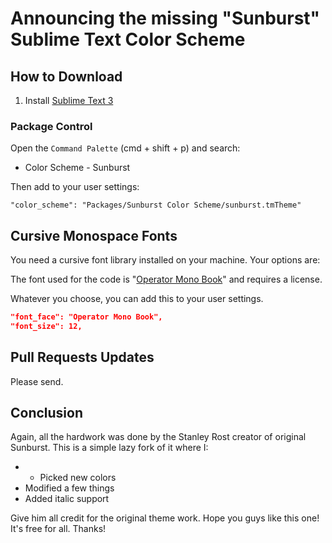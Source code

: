 # Announcing the missing "Sunburst" Sublime Text Color Scheme

## How to Download

1. Install [Sublime Text 3](https://www.sublimetext.com/)

### Package Control

Open the `Command Palette` (cmd + shift + p) and search:

* Color Scheme - Sunburst


Then add to your user settings:

```
"color_scheme": "Packages/Sunburst Color Scheme/sunburst.tmTheme"
```

## Cursive Monospace Fonts

You need a cursive font library installed on your machine. Your options are:

The font used for the code is "[Operator Mono Book](https://www.typography.com/blog/introducing-operator)" and requires a license.

Whatever you choose, you can add this to your user settings.

```json
"font_face": "Operator Mono Book",
"font_size": 12,
```

## Pull Requests Updates

Please send.

## Conclusion

Again, all the hardwork was done by the Stanley Rost creator of original Sunburst. This is a simple lazy fork of it where I:

* * Picked new colors
* Modified a few things
* Added italic support

Give him all credit for the original theme work. Hope you guys like this one! It's free for all. Thanks!
